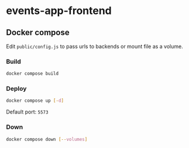 # events-app-frontend

## Docker compose

Edit `public/config.js` to pass urls to backends or mount file as a volume.

### Build

```sh
docker compose build
```

### Deploy

```sh
docker compose up [-d]
```

Default port: `5573`

### Down

```sh
docker compose down [--volumes]
```


